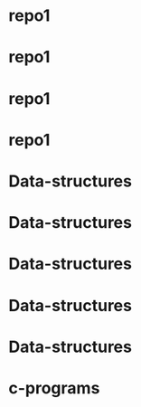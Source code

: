 # repo1
# repo1
# repo1
# repo1
# Data-structures
# Data-structures
# Data-structures
# Data-structures
# Data-structures
# c-programs
